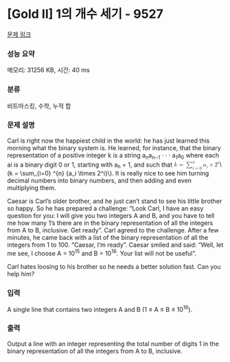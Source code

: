 # [Gold II] 1의 개수 세기 - 9527 

[문제 링크](https://www.acmicpc.net/problem/9527) 

### 성능 요약

메모리: 31256 KB, 시간: 40 ms

### 분류

비트마스킹, 수학, 누적 합

### 문제 설명

<p>Carl is right now the happiest child in the world: he has just learned this morning what the binary  system is. He learned, for instance, that the binary representation of a positive integer k is a string a<sub>n</sub>a<sub>n−1</sub> · · · a<sub>1</sub>a<sub>0</sub> where each ai is a binary digit 0 or 1, starting with a<sub>n</sub> = 1, and such that <mjx-container class="MathJax" jax="CHTML" style="font-size: 99.9%; position: relative;"><mjx-math class="MJX-TEX" aria-hidden="true"><mjx-mi class="mjx-i"><mjx-c class="mjx-c1D458 TEX-I"></mjx-c></mjx-mi><mjx-mo class="mjx-n" space="4"><mjx-c class="mjx-c3D"></mjx-c></mjx-mo><mjx-munderover space="4" limits="false"><mjx-mo class="mjx-sop"><mjx-c class="mjx-c2211 TEX-S1"></mjx-c></mjx-mo><mjx-script style="vertical-align: -0.285em; margin-left: 0px;"><mjx-texatom size="s" texclass="ORD"><mjx-mi class="mjx-i"><mjx-c class="mjx-c1D45B TEX-I"></mjx-c></mjx-mi></mjx-texatom><mjx-spacer style="margin-top: 0.284em;"></mjx-spacer><mjx-texatom size="s" texclass="ORD"><mjx-mi class="mjx-i"><mjx-c class="mjx-c1D456 TEX-I"></mjx-c></mjx-mi><mjx-mo class="mjx-n"><mjx-c class="mjx-c3D"></mjx-c></mjx-mo><mjx-mn class="mjx-n"><mjx-c class="mjx-c30"></mjx-c></mjx-mn></mjx-texatom></mjx-script></mjx-munderover><mjx-texatom space="2" texclass="ORD"><mjx-msub><mjx-mi class="mjx-i"><mjx-c class="mjx-c1D44E TEX-I"></mjx-c></mjx-mi><mjx-script style="vertical-align: -0.15em;"><mjx-mi class="mjx-i" size="s"><mjx-c class="mjx-c1D456 TEX-I"></mjx-c></mjx-mi></mjx-script></mjx-msub><mjx-mo class="mjx-n" space="3"><mjx-c class="mjx-cD7"></mjx-c></mjx-mo><mjx-msup space="3"><mjx-mn class="mjx-n"><mjx-c class="mjx-c32"></mjx-c></mjx-mn><mjx-script style="vertical-align: 0.363em;"><mjx-mi class="mjx-i" size="s"><mjx-c class="mjx-c1D456 TEX-I"></mjx-c></mjx-mi></mjx-script></mjx-msup></mjx-texatom></mjx-math><mjx-assistive-mml unselectable="on" display="inline"><math xmlns="http://www.w3.org/1998/Math/MathML"><mi>k</mi><mo>=</mo><munderover><mo data-mjx-texclass="OP">∑</mo><mrow data-mjx-texclass="ORD"><mi>i</mi><mo>=</mo><mn>0</mn></mrow><mrow data-mjx-texclass="ORD"><mi>n</mi></mrow></munderover><mrow data-mjx-texclass="ORD"><msub><mi>a</mi><mi>i</mi></msub><mo>×</mo><msup><mn>2</mn><mi>i</mi></msup></mrow></math></mjx-assistive-mml><span aria-hidden="true" class="no-mathjax mjx-copytext">\(k = \sum_{i=0} ^{n} {a_i \times 2^i}\)</span></mjx-container>. It is really nice to see him turning decimal numbers into binary numbers, and then adding and even multiplying them.</p>

<p>Caesar is Carl’s older brother, and he just can’t stand to see his little brother so happy. So he has prepared a challenge: “Look Carl, I have an easy question for you: I will give you two integers A and B, and you have to tell me how many 1’s there are in the binary representation of all the integers from A to B, inclusive. Get ready”. Carl agreed to the challenge. After a few minutes, he came back with a list of the binary representation of all the integers from 1 to 100. “Caesar, I’m ready”. Caesar smiled and said: “Well, let me see, I choose A = 10<sup>15</sup> and B = 10<sup>16</sup>. Your list will not be useful”.</p>

<p>Carl hates loosing to his brother so he needs a better solution fast. Can you help him?</p>

### 입력 

 <p>A single line that contains two integers A and B (1 ≤ A ≤ B ≤ 10<sup>16</sup>).</p>

### 출력 

 <p>Output a line with an integer representing the total number of digits 1 in the binary representation of all the integers from A to B, inclusive.</p>

